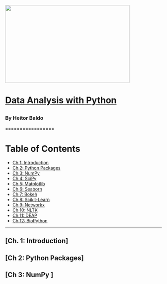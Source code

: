 <img src="" data-canonical-src="" width="400" height="250" />

# [Data Analysis with Python]()

## []()

### By Heitor Baldo

=================


Table of Contents
=================

  * [Ch 1: Introduction](#ch-1-)
  * [Ch 2: Python Packages](#ch-2-)
  * [Ch 3: NumPy](#ch-2-)
  * [Ch 4: SciPy](#ch-2-)
  * [Ch 5: Matplotlib](#ch-2-)
  * [Ch 6: Seaborn](#ch-2-)
  * [Ch 7: Bokeh](#ch-2-)
  * [Ch 8: Scikit-Learn](#ch-2-)
  * [Ch 9: Networkx](#ch-2-)
  * [Ch 10: NLTK](#ch-2-)
  * [Ch 11: DEAP](#ch-2-)
  * [Ch 12: BioPython](#ch-2-)

---

## [Ch. 1: Introduction]

## [Ch 2: Python Packages]


## [Ch 3: NumPy ]
